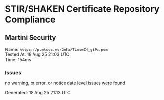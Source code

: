 # STIR/SHAKEN Certificate Repository Compliance

## Martini Security

Name: `https://p.mtsec.me/2e5a/TLxtmZ4_giPa.pem`\
Tested At: 18 Aug 25 21:03 UTC\
Time: 154ms

### Issues

no warning, or error, or notice date level issues were found

Generated: 18 Aug 25 21:13 UTC